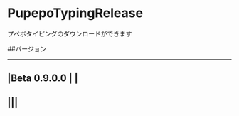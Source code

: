 # PupepoTypingRelease
プペポタイピングのダウンロードができます

##バージョン

-------------------
|Beta 0.9.0.0 | |
-------------------
|||
-------------------

